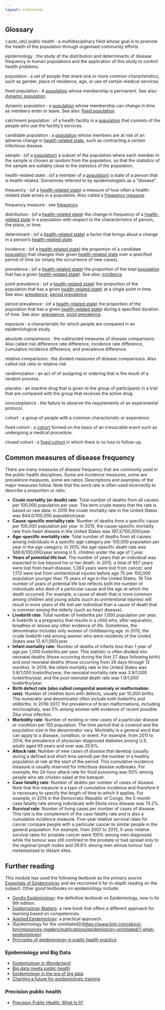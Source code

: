 ```yaml
---
layout: reference
---
```


## Glossary

{:auto_ids}
public health
:   a multidisciplinary field whose goal is to promote the health of the population through organised community efforts.

epidemiology
:   the study of the distribution and determinants of disease frequency in human populations and the application of this study to control health problems.

population
:   a set of people that share one or more common characteristics, such as gender, place of residence, age, or use of certain medical services.

fixed population
:   A [population](#population) whose membership is permanent.
    See also: [dynamic population](#dynamic-population).

dynamic population
:   a [population](#population) whose membership can change in time as members enter or leave. 
    See also: [fixed population](#fixed-population).

catchment population
:   of a health facility is a [population](#population) that consists of the people who use the facility’s services.

candidate population
:   a [population](#population) whose members are at risk of an adverse change in [health-related state](#health-related-state), such as contracting a certain infectious disease. 

sample
:   (of a [population](#population)) a subset of the population where each member in the sample is chosen at random from the population, so that the statistics of the sample are suitably close to the statistics of the population.

health-related state
:   (of a member of a [population](#population)) a state of a person that is health-related. Sometimes referred to by epidemiologists as a "disease".

frequency
:   (of a [health-related state](#health-reated-state)) a measure of how often a health-related state arises in a population. Also called a [frequency measure](#frequency-measure).

frequency measure
:   see [frequency](#frequency).

distribution
:   (of a [health-related state](#health-reated-state)) the change in frequency of a [health-related state](#health-reated-state) in a population with respect to the characteristics of person, the place, or time.

determinant
:  (of a [health-related state](#health-reated-state)) a factor that brings about a change in a person’s [health-related state](#healt-reated-state).

incidence
:   (of a [health-related state](#health-related-state)) the proportion of a candidate [population](#population) that changes their given [health-related state](#health-related-state) over a specified period of time (or simply the occurrence of new cases).

prevalence
:   (of a [health-related state](#health-related-state)) the proportion of the total [population](#population) that has a given [health-related state](#health-related-state)).
    See also: [incidence](#incidence).

point prevalence
:   (of a [health-related state](#health-related-state)) the proportion of the population that has a given [health-related state](#health-related-state)) at a single point in time.
    See also: [prevalence](#prevalence), [period prevalence](#period-prevalence).

period prevalence
:   (of a [health-related state](#health-related-state)) the proportion of the population that has a given [health-related state](#health-related-state)) during a specified duration of time.
    See also:  [prevalence](#prevalence), [point prevalence](#point-prevalence).

exposure
:	a characteristic for which people are compared in an epidemiological study.

absolute comparisons
:	the subtracted measures of disease comparisons. Also called risk difference rate difference, incidence rate difference, cumulative incidence difference, and prevalence difference.

relative comparisons
:	the divided measures of disease comparisons. Also called risk ratio or relative risk.

randomization
: an act of of assigning or ordering that is the result of a random process.

placebo
: an inactive drug that is given to the group of participants in a trial that are compared with the group that receives the active drug.

noncompliance
: the failure to observe the requirements of an experimental protocol.

cohort
: a group of people with a common characteristic or experience.

fixed cohort
: a [cohort](#cohort) formed on the basis of an irrevocable event such as undergoing a medical procedure.

closed cohort
: a [fixed cohort](#fixed-cohort) in which there is no loss to follow-up.

## Common measures of disease frequency
There are many measures of disease frequency that are commonly used in the public health disciplines. Some are incidence measures, some are prevalence measures, some are ratios. Descriptions and examples of the major measures follow. Note that the word rate is often used incorrectly
to describe a proportion or ratio. 

- **Crude mortality (or death) rate**: Total number of deaths from all causes per 100,000 population per year. The term crude means that the
rate is based on raw data. In 2015 the crude mortality rate in the United States was 844.0/100,000 population/year.
- **Cause-specific mortality rate**: Number of deaths from a specific cause per 100,000 population per year. In 2015, the cause-specific mortality rate from heart disease in the United States was 197.2/100,000/year.
- **Age-specific mortality rate**: Total number of deaths from all causes among individuals in a specific age category per 100,000 population
per year in the age category. In 2015, the age-specific death rate was 589.6/100,000/year among U.S. children under the age of 1 year.
- **Years of potential life lost**: The number of years that an individual was expected to live beyond his or her death. In 2015, a total of 957 years were lost from heart disease, 1,283 years were lost from cancer, and 1,172 were lost from unintentional injuries before age 75 per 100,000 population younger than 75 years of age in the United States. 18 The number of years of potential life lost reflects both the number of individuals who died of a particular cause and the age at which the death occurred. For example, a cause of death that is more common among children and young adults (such as unintentional injuries) will result in more years of life lost per individual than a cause of death that is common among the elderly (such as heart disease).
- **Livebirth rate**: Total number of livebirths per 1,000 population per year. A livebirth is a pregnancy that results in a child who, after separation, breathes or shows any other evidence of life. Sometimes, the denominator includes only women of childbearing age. In 2015, the crude livebirth rate among women who were residents of the United States was 12.4/1,000/year.
- **Infant mortality rate**: Number of deaths of infants less than 1 year of age per 1,000 livebirths per year. This statistic is often divided into neonatal deaths (those occurring during the first 27 days following birth) and post neonatal deaths (those occurring from 28 days through 12 months). In 2014, the infant mortality rate in the United States was 5.8/1,000 livebirths/year, the neonatal mortality rate was 3.9/1,000 livebirths/year, and the post neonatal death rate was 1.9/1,000 livebirths/year.
- **Birth defect rate (also called congenital anomaly or malformation rate)**: Number of children born with defects, usually per 10,000 births. The numerator and denominator often include both livebirths and stillbirths. In 2016–2017, the prevalence of brain malformations, including microcephaly, was 5% among women with evidence of recent possible Zika virus infection.
- **Morbidity rate**: Number of existing or new cases of a particular disease or condition per 100 population. The time period that is covered
and the population size in the denominator vary. Morbidity is a general word that can apply to a disease, condition, or event. For example, from
2011 to 2014, the prevalence of physician-diagnosed diabetes among U.S. adults aged 65 years and over was 20.6%.
- **Attack rate**: Number of new cases of disease that develop (usually during a defined and short time period) per the number in a healthy population at risk at the start of the period. This cumulative incidence measure is usually reserved for infectious disease outbreaks. For example, the 24-hour attack rate for food poisoning was 50% among people who ate chicken salad at the banquet.
- **Case fatality rate**: Number of deaths per number of cases of disease. Note that this measure is a type of cumulative incidence and therefore it is necessary to specify the length of time to which it applies. For example, in 2014 in the Democratic Republic of Congo, the 5-month case fatality rate among individuals with Ebola virus disease was 74.2%. 
- **Survival rate**: Number of living cases per number of cases of disease. This rate is the complement of the case fatality rate and is also a cumulative incidence measure. Five-year relative survival rates for cancer compare people with a particular cancer to similar people in the general population. For example, from 2007 to 2013, 5-year relative survival rates for prostate cancer were 100% among men diagnosed while the tumour was still confined to the prostate or had spread only to the regional lymph nodes and 29.8% among men whose tumour had metastasized to distant sites.

## Further reading
This module has used the following textbook as the primary source [Essentials of Epidemiology](https://www.amazon.com/Essentials-Epidemiology-Public-Health-Aschengrau/dp/1284028917) and we reccomed it for in-depth reading on the subject. Other good textbooks on epidemiology include:
* [Gordis Epidemiology](https://www.amazon.com/Gordis-Epidemiology-David-Celentano-ScD/dp/0323552293): the definitive textbook on Epidemiology, now in its 6th edition.
* [Epidemiology Matters](https://www.amazon.com/Epidemiology-Matters-Introduction-Methodological-Foundations/dp/0199331243): a new book that offers a different approach for learning based on competencies.
* [Applied Epidemiology](https://www.amazon.com/Applied-Epidemiology-Practice-Ross-Brownson/dp/0195187415): a practical approach.
* [Epidemiology for the uninitiated])(https://www.bmj.com/about-bmj/resources-readers/publications/epidemiology-uninitiated/1-what-epidemiology)
* [Principles of epidemiology in public health practice](https://www.cdc.gov/csels/dsepd/ss1978/index.html)

### Epidemiology and Big Data
* [Epidemiology in Wonderland](https://pubmed.ncbi.nlm.nih.gov/29623670/)
* [Big data meets public health](https://science.sciencemag.org/content/346/6213/1054.long)
* [Epidemiology in the era of big data](https://journals.lww.com/epidem/Fulltext/2015/05000/Commentary__Epidemiology_in_the_Era_of_Big_Data.14.aspx)
* [Charting a future for epidemiologic training](https://pubmed.ncbi.nlm.nih.gov/25976024/)

### Precision public health
* [Precision Public Health: What Is It?](https://blogs.cdc.gov/genomics/2018/05/15/precision-public-health-2/)
